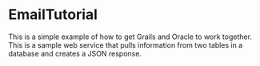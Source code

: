 EmailTutorial
=============

This is a simple example of how to get Grails and Oracle to work together. This is a sample web service that pulls information from two tables in a database and creates a JSON response.
